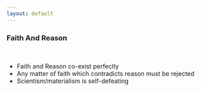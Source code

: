 ```yaml
---
layout: default
---
```


### Faith And Reason
&nbsp;

- Faith and Reason co-exist perfectly
- Any matter of faith which contradicts reason must be rejected
- Scientism/materialism is self-defeating
